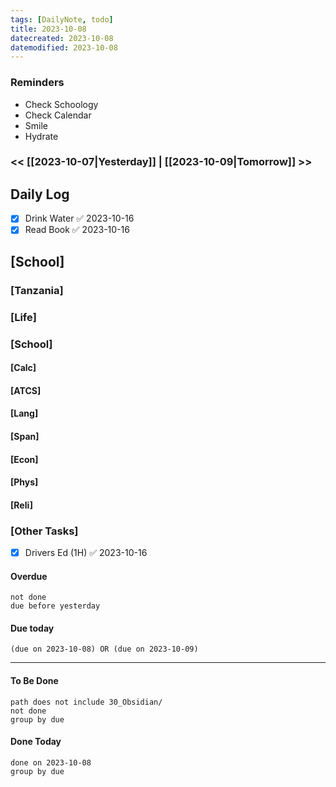 ```yaml
---
tags: [DailyNote, todo]
title: 2023-10-08
datecreated: 2023-10-08
datemodified: 2023-10-08
---
```


### Reminders
- Check Schoology
- Check Calendar
- Smile
- Hydrate

### << [[2023-10-07|Yesterday]] | [[2023-10-09|Tomorrow]] >>

## Daily Log

- [x] Drink Water ✅ 2023-10-16
- [x] Read Book ✅ 2023-10-16

## [School]

### [Tanzania]

### [Life]

### [School]

#### [Calc]

#### [ATCS]

#### [Lang]

#### [Span]

#### [Econ]

#### [Phys]

#### [Reli]


### [Other Tasks]

- [x] Drivers Ed (1H) ✅ 2023-10-16

#### Overdue
```tasks
not done
due before yesterday
```
#### Due today

```tasks
(due on 2023-10-08) OR (due on 2023-10-09) 

```
---
#### To Be Done

```tasks
path does not include 30_Obsidian/
not done
group by due
```

#### Done Today

```tasks
done on 2023-10-08
group by due
```